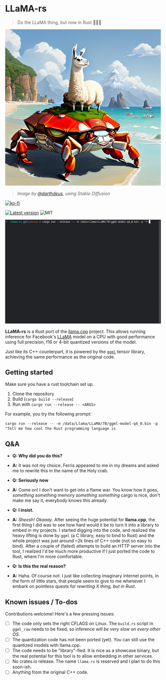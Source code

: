 # LLaMA-rs

> Do the LLaMA thing, but now in Rust 🦀🚀🦙

![A llama riding a crab, AI-generated](./doc/resources/logo2.png)

> *Image by [@darthdeus](https://github.com/darthdeus/), using Stable Diffusion*

[![ko-fi](https://ko-fi.com/img/githubbutton_sm.svg)](https://ko-fi.com/F1F8DNO5D)

[![Latest version](https://img.shields.io/crates/v/llama-rs.svg)](https://crates.io/crates/llama_rs)
![MIT](https://img.shields.io/badge/license-MIT-blue.svg)

![Gif showcasing language generation using llama-rs](./doc/resources/llama_gif.gif)

**LLaMA-rs** is a Rust port of the
[llama.cpp](https://github.com/ggerganov/llama.cpp) project. This allows running
inference for Facebook's [LLaMA](https://github.com/facebookresearch/llama)
model on a CPU with good performance using full precision, f16 or 4-bit
quantized versions of the model.

Just like its C++ counterpart, it is powered by the
[`ggml`](https://github.com/ggerganov/ggml) tensor library, achieving the same performance as the original code.

## Getting started

Make sure you have a rust toolchain set up.

1. Clone the repository
2. Build (`cargo build --release`)
3. Run with `cargo run --release -- <ARGS>`

For example, you try the following prompt:

``` shell
cargo run --release -- -m /data/Llama/LLaMA/7B/ggml-model-q4_0.bin -p "Tell me how cool the Rust programming language is
```

## Q&A

- **Q: Why did you do this?**
- **A:** It was not my choice. Ferris appeared to me in my dreams and asked me
  to rewrite this in the name of the Holy crab.
  
- **Q: Seriously now**
- **A:** Come on! I don't want to get into a flame war. You know how it goes,
  *something something* memory *something something* cargo is nice, don't make
  me say it, everybody knows this already.

- **Q: I insist.**
- **A:** *Sheesh! Okaaay*. After seeing the huge potential for **llama.cpp**,
  the first thing I did was to see how hard would it be to turn it into a
  library to embed in my projects. I started digging into the code, and realized
  the heavy lifting is done by `ggml` (a C library, easy to bind to Rust) and
  the whole project was just around ~2k lines of C++ code (not so easy to bind).
  After a couple of (failed) attempts to build an HTTP server into the tool, I
  realized I'd be much more productive if I just ported the code to Rust, where
  I'm more comfortable.

- **Q: Is this the real reason?**
- **A:** Haha. Of course *not*. I just like collecting imaginary internet
  points, in the form of little stars, that people seem to give to me whenever I
  embark on pointless quests for *rewriting X thing, but in Rust*.

## Known issues / To-dos

Contributions welcome! Here's a few pressing issues:

- [ ] The code only sets the right CFLAGS on Linux. The `build.rs` script in
      `ggml_raw` needs to be fixed, so inference *will be very slow on every
      other OS*.
- [ ] The quantization code has not been ported (yet). You can still use the
      quantized models with llama.cpp.
- [ ] The code needs to be "library"-fied. It is nice as a showcase binary, but
      the real potential for this tool is to allow embedding in other services.
- [ ] No crates.io release. The name `llama-rs` is reserved and I plan to do
      this soon-ish.
- [ ] Anything from the original C++ code.

